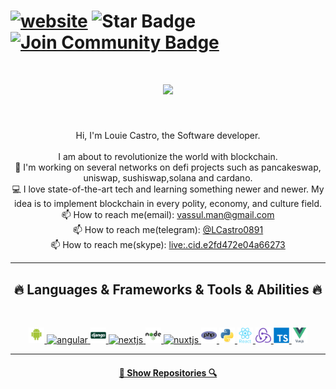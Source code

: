   <h1>
    <a href="/"><img src="https://img.shields.io/static/v1?label=&labelColor=505050&message=findwrk&color=%230076D6&style=flat&logo=google-chrome&logoColor=%230076D6" alt="website"/></a>
  <img src="https://img.shields.io/static/v1?label=%F0%9F%8C%9F&message=If%20Useful&style=style=flat&color=BC4E99" alt="Star Badge"/>
  <a href="https://join.skype.com/invite/WMEJuPQ3viqA"><img src="https://img.shields.io/discord/733027681184251937.svg?style=flat&label=Join%20Community&color=7289DA" alt="Join Community Badge"/></a>
</h1>
<!-- <img align="right" src="https://visitor-badge.laobi.icu/badge?page_id=freedevsoft.freedevsoft"> -->
<!-- <p align="center"><img align="center" src="https://github.com/superstar0891/superstar0891/blob/main/download.jfif?raw=true" style = "width:100%;"/></p> -->

<h1 align="center">
  <a href="https://git.io/typing-svg">
    <img src="https://readme-typing-svg.herokuapp.com?size=24&center=true&multiline=true&height=200&lines=Hello%2C+Everyone!+;With+state+of+art+tech;Let's+revolutionize+the+world.;Beautiful+world+is+ourselves.">
  </a>
  </h1>


<br>
<p align="center">
  Hi, I'm Louie Castro, the Software developer.
  <br>
  <br>
  I am about to revolutionize the world with blockchain.
  <br>
  🔬 I'm working on several networks on defi projects such as pancakeswap, uniswap, sushiswap,solana and cardano. 
  <br>
  💻 I love state-of-the-art tech and learning something newer and newer.
  My idea is to implement blockchain in every polity, economy, and culture field.
  <br>
  📫 How to reach me(email): <a href="mailto: vassul.man@gmail.com">vassul.man@gmail.com</a>
  <br>
  📫 How to reach me(telegram): <a href="https://t.me/LCastro0891"">@LCastro0891</a>
  <br>
  📫 How to reach me(skype): <a href="https://join.skype.com/invite/wNcwjY1I8nD5"  target="_blank">live:.cid.e2fd472e04a66273 </a>
</p>

<hr>
<h2 align="center">🔥 Languages & Frameworks & Tools & Abilities 🔥</h2>
<br>
<p align="center">
  <a href="https://developer.android.com" target="_blank">
    <img src="https://raw.githubusercontent.com/devicons/devicon/master/icons/android/android-original-wordmark.svg" alt="android" height="25"/>
  </a> 
  <a href="https://angular.io" target="_blank">
    <img src="https://angular.io/assets/images/logos/angular/angular.svg" alt="angular" height="25"/>
  </a> 
  <a href="https://www.djangoproject.com/" target="_blank">
    <img src="https://raw.githubusercontent.com/devicons/devicon/master/icons/django/django-original.svg" alt="django" height="25"/>
  </a>
  <a href="https://nextjs.org/" target="_blank">
    <img src="https://cdn.worldvectorlogo.com/logos/nextjs-3.svg" alt="nextjs" height="25"/>
  </a>
  <a href="https://nodejs.org" target="_blank">
    <img src="https://raw.githubusercontent.com/devicons/devicon/master/icons/nodejs/nodejs-original-wordmark.svg" alt="nodejs" height="25"/>
  </a>
  <a href="https://nuxtjs.org/" target="_blank">
    <img src="https://www.vectorlogo.zone/logos/nuxtjs/nuxtjs-icon.svg" alt="nuxtjs" height="25"/>
  </a>
  <a href="https://www.php.net" target="_blank">
    <img src="https://raw.githubusercontent.com/devicons/devicon/master/icons/php/php-original.svg" alt="php" height="25"/>
  </a>
  <a href="https://www.python.org" target="_blank">
    <img src="https://raw.githubusercontent.com/devicons/devicon/master/icons/python/python-original.svg" alt="python" height="25"/>
  </a>
  <a href="https://reactjs.org/" target="_blank">
    <img src="https://raw.githubusercontent.com/devicons/devicon/master/icons/react/react-original-wordmark.svg" alt="react" height="25"/>
  </a>
  <a href="https://redux.js.org" target="_blank">
    <img src="https://raw.githubusercontent.com/devicons/devicon/master/icons/redux/redux-original.svg" alt="redux" height="25"/>
  </a>
  <a href="https://www.typescriptlang.org/" target="_blank">
    <img src="https://raw.githubusercontent.com/devicons/devicon/master/icons/typescript/typescript-original.svg" alt="typescript" height="25"/>
  </a>
  <a href="https://vuejs.org/" target="_blank">
    <img src="https://raw.githubusercontent.com/devicons/devicon/master/icons/vuejs/vuejs-original-wordmark.svg" alt="vuejs" height="25"/>
  </a>
</p>
<hr>
<h4 align="center">
  <a href="https://github.com/freedevsoft?tab=repositories" title="Show Repositories">🔎 Show Repositories 🔍</a>
</h4>

